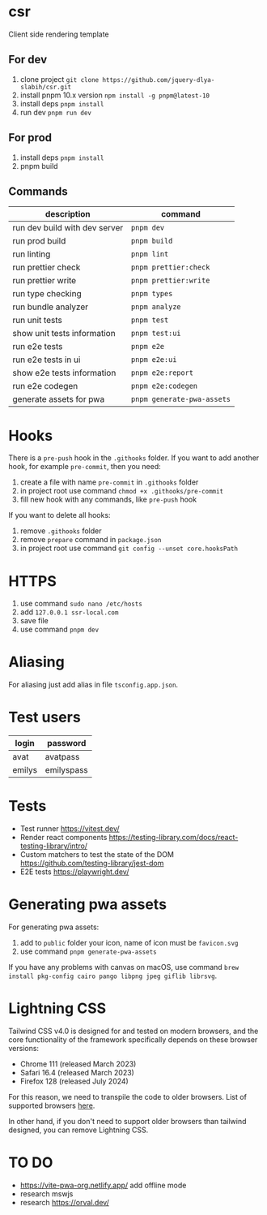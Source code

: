 # csr

Client side rendering template

## For dev

1. clone project `git clone https://github.com/jquery-dlya-slabih/csr.git`
2. install pnpm 10.x version `npm install -g pnpm@latest-10`
3. install deps `pnpm install`
4. run dev `pnpm run dev`

## For prod

1. install deps `pnpm install`
2. pnpm build

## Commands

| description                    | command                    |
|--------------------------------| -------------------------- |
| run dev build with dev server  | `pnpm dev`                 |
| run prod build                 | `pnpm build`               |
| run linting                    | `pnpm lint`                |
| run prettier check             | `pnpm prettier:check`      |
| run prettier write             | `pnpm prettier:write`      |
| run type checking              | `pnpm types`               |
| run bundle analyzer            | `pnpm analyze`             |
| run unit tests                 | `pnpm test`                |
| show unit tests information    | `pnpm test:ui`             |
| run e2e tests                  | `pnpm e2e`                 |
| run e2e tests in ui            | `pnpm e2e:ui`              |
| show e2e tests information     | `pnpm e2e:report`          |
| run e2e codegen                | `pnpm e2e:codegen`         |
| generate assets for pwa        | `pnpm generate-pwa-assets` |

# Hooks

There is a `pre-push` hook in the `.githooks` folder. If you want to add another hook, for example `pre-commit`, then you need:

1. create a file with name `pre-commit` in `.githooks` folder
2. in project root use command `chmod +x .githooks/pre-commit`
3. fill new hook with any commands, like `pre-push` hook

If you want to delete all hooks:

1. remove `.githooks` folder
2. remove `prepare` command in `package.json`
3. in project root use command `git config --unset core.hooksPath`

# HTTPS

1. use command `sudo nano /etc/hosts`
2. add `127.0.0.1 ssr-local.com`
3. save file
4. use command `pnpm dev`

# Aliasing

For aliasing just add alias in file `tsconfig.app.json`.

# Test users

| login  | password   |
| ------ | ---------- |
| avat   | avatpass   |
| emilys | emilyspass |

# Tests

- Test runner https://vitest.dev/
- Render react components https://testing-library.com/docs/react-testing-library/intro/
- Custom matchers to test the state of the DOM https://github.com/testing-library/jest-dom
- E2E tests https://playwright.dev/

# Generating pwa assets

For generating pwa assets:

1. add to `public` folder your icon, name of icon must be `favicon.svg`
2. use command `pnpm generate-pwa-assets`

If you have any problems with canvas on macOS, use command `brew install pkg-config cairo pango libpng jpeg giflib librsvg`.

# Lightning CSS

Tailwind CSS v4.0 is designed for and tested on modern browsers, and the core functionality of the framework
specifically depends on these browser versions:

- Chrome 111 (released March 2023)
- Safari 16.4 (released March 2023)
- Firefox 128 (released July 2024)

For this reason, we need to transpile the code to older browsers. List of supported browsers
[here](https://browserslist.dev/?q=ZGVmYXVsdHMgYW5kIGZ1bGx5IHN1cHBvcnRzIGVzNi1tb2R1bGU%3D).

In other hand, if you don't need to support older browsers than tailwind designed, you can remove Lightning CSS.

# TO DO

- https://vite-pwa-org.netlify.app/ add offline mode
- research mswjs
- research https://orval.dev/
